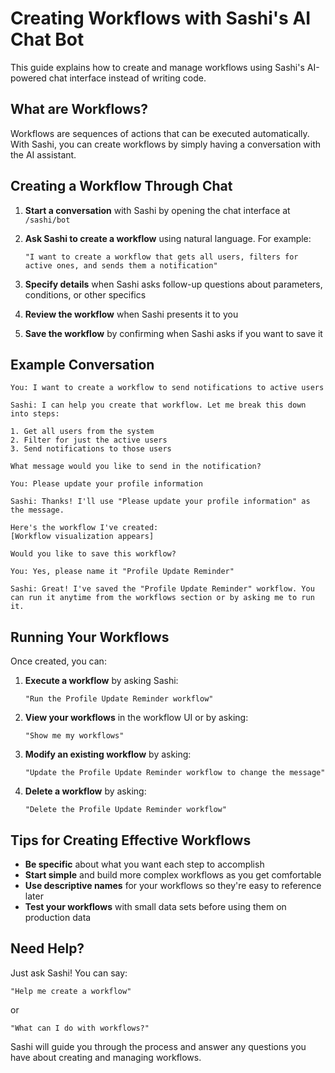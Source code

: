 # Creating Workflows with Sashi's AI Chat Bot

This guide explains how to create and manage workflows using Sashi's AI-powered chat interface instead of writing code.

## What are Workflows?

Workflows are sequences of actions that can be executed automatically. With Sashi, you can create workflows by simply having a conversation with the AI assistant.

## Creating a Workflow Through Chat

1. **Start a conversation** with Sashi by opening the chat interface at `/sashi/bot`

2. **Ask Sashi to create a workflow** using natural language. For example:

    ```
    "I want to create a workflow that gets all users, filters for active ones, and sends them a notification"
    ```

3. **Specify details** when Sashi asks follow-up questions about parameters, conditions, or other specifics

4. **Review the workflow** when Sashi presents it to you

5. **Save the workflow** by confirming when Sashi asks if you want to save it

## Example Conversation

```
You: I want to create a workflow to send notifications to active users

Sashi: I can help you create that workflow. Let me break this down into steps:

1. Get all users from the system
2. Filter for just the active users
3. Send notifications to those users

What message would you like to send in the notification?

You: Please update your profile information

Sashi: Thanks! I'll use "Please update your profile information" as the message.

Here's the workflow I've created:
[Workflow visualization appears]

Would you like to save this workflow?

You: Yes, please name it "Profile Update Reminder"

Sashi: Great! I've saved the "Profile Update Reminder" workflow. You can run it anytime from the workflows section or by asking me to run it.
```

## Running Your Workflows

Once created, you can:

1. **Execute a workflow** by asking Sashi:

    ```
    "Run the Profile Update Reminder workflow"
    ```

2. **View your workflows** in the workflow UI or by asking:

    ```
    "Show me my workflows"
    ```

3. **Modify an existing workflow** by asking:

    ```
    "Update the Profile Update Reminder workflow to change the message"
    ```

4. **Delete a workflow** by asking:
    ```
    "Delete the Profile Update Reminder workflow"
    ```

## Tips for Creating Effective Workflows

-   **Be specific** about what you want each step to accomplish
-   **Start simple** and build more complex workflows as you get comfortable
-   **Use descriptive names** for your workflows so they're easy to reference later
-   **Test your workflows** with small data sets before using them on production data

## Need Help?

Just ask Sashi! You can say:

```
"Help me create a workflow"
```

or

```
"What can I do with workflows?"
```

Sashi will guide you through the process and answer any questions you have about creating and managing workflows.
